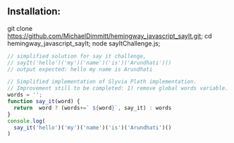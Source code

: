## Installation: 
git clone https://github.com/MichaelDimmitt/hemingway_javascript_sayIt.git;
cd hemingway_javascript_sayIt; node sayItChallenge.js;
```javascript
// simplified solution for say it challenge, 
// sayIt('hello')('my')('name')('is')('Arundhati')()
// output expected: hello my name is Arundhati

// Simplified implementation of Slyvia Plath implementation.
// Improvement still to be completed: 1) remove global words variable.
words = '';
function say_it(word) {
  return  word ? (words+=` ${word}`, say_it) : words
}
console.log( 
  say_it('hello')('my')('name')('is')('Arundhati')() 
)
```
